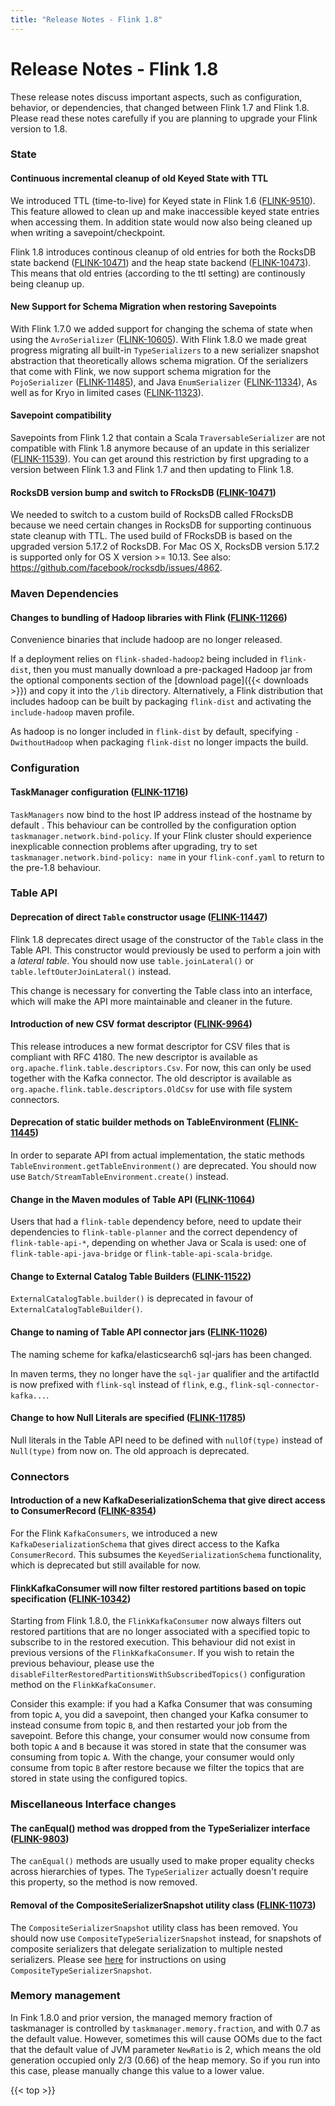 ```yaml
---
title: "Release Notes - Flink 1.8"
---
```

<!--
Licensed to the Apache Software Foundation (ASF) under one
or more contributor license agreements.  See the NOTICE file
distributed with this work for additional information
regarding copyright ownership.  The ASF licenses this file
to you under the Apache License, Version 2.0 (the
"License"); you may not use this file except in compliance
with the License.  You may obtain a copy of the License at

  http://www.apache.org/licenses/LICENSE-2.0

Unless required by applicable law or agreed to in writing,
software distributed under the License is distributed on an
"AS IS" BASIS, WITHOUT WARRANTIES OR CONDITIONS OF ANY
KIND, either express or implied.  See the License for the
specific language governing permissions and limitations
under the License.
-->

# Release Notes - Flink 1.8


These release notes discuss important aspects, such as configuration, behavior,
or dependencies, that changed between Flink 1.7 and Flink 1.8. Please read
these notes carefully if you are planning to upgrade your Flink version to 1.8.



### State

#### Continuous incremental cleanup of old Keyed State with TTL

We introduced TTL (time-to-live) for Keyed state in Flink 1.6
([FLINK-9510](https://issues.apache.org/jira/browse/FLINK-9510)).  This feature
allowed to clean up and make inaccessible keyed state entries when accessing
them. In addition state would now also being cleaned up when writing a
savepoint/checkpoint.

Flink 1.8 introduces continous cleanup of old entries for both the RocksDB
state backend
([FLINK-10471](https://issues.apache.org/jira/browse/FLINK-10471)) and the heap
state backend
([FLINK-10473](https://issues.apache.org/jira/browse/FLINK-10473)). This means
that old entries (according to the ttl setting) are continously being cleanup
up.

#### New Support for Schema Migration when restoring Savepoints

With Flink 1.7.0 we added support for changing the schema of state when using
the `AvroSerializer`
([FLINK-10605](https://issues.apache.org/jira/browse/FLINK-10605)). With Flink
1.8.0 we made great progress migrating all built-in `TypeSerializers` to a new
serializer snapshot abstraction that theoretically allows schema migration. Of
the serializers that come with Flink, we now support schema migration for the
`PojoSerializer`
([FLINK-11485](https://issues.apache.org/jira/browse/FLINK-11485)), and Java
`EnumSerializer`
([FLINK-11334](https://issues.apache.org/jira/browse/FLINK-11334)), As well as
for Kryo in limited cases
([FLINK-11323](https://issues.apache.org/jira/browse/FLINK-11323)).

#### Savepoint compatibility

Savepoints from Flink 1.2 that contain a Scala `TraversableSerializer`
are not compatible with Flink 1.8 anymore because of an update in this
serializer
([FLINK-11539](https://issues.apache.org/jira/browse/FLINK-11539)). You
can get around this restriction by first upgrading to a version
between Flink 1.3 and Flink 1.7 and then updating to Flink 1.8.

#### RocksDB version bump and switch to FRocksDB ([FLINK-10471](https://issues.apache.org/jira/browse/FLINK-10471))

We needed to switch to a custom build of RocksDB called FRocksDB because we
need certain changes in RocksDB for supporting continuous state cleanup with
TTL. The used build of FRocksDB is based on the upgraded version 5.17.2 of
RocksDB. For Mac OS X, RocksDB version 5.17.2 is supported only for OS X
version >= 10.13. See also: https://github.com/facebook/rocksdb/issues/4862.

### Maven Dependencies

#### Changes to bundling of Hadoop libraries with Flink ([FLINK-11266](https://issues.apache.org/jira/browse/FLINK-11266))

Convenience binaries that include hadoop are no longer released.

If a deployment relies on `flink-shaded-hadoop2` being included in
`flink-dist`, then you must manually download a pre-packaged Hadoop
jar from the optional components section of the [download
page]({{< downloads >}}) and copy it into the
`/lib` directory.  Alternatively, a Flink distribution that includes
hadoop can be built by packaging `flink-dist` and activating the
`include-hadoop` maven profile.

As hadoop is no longer included in `flink-dist` by default, specifying
`-DwithoutHadoop` when packaging `flink-dist` no longer impacts the build.

### Configuration

#### TaskManager configuration ([FLINK-11716](https://issues.apache.org/jira/browse/FLINK-11716))

`TaskManagers` now bind to the host IP address instead of the hostname
by default . This behaviour can be controlled by the configuration
option `taskmanager.network.bind-policy`. If your Flink cluster should
experience inexplicable connection problems after upgrading, try to
set `taskmanager.network.bind-policy: name` in your `flink-conf.yaml`
to return to the pre-1.8 behaviour.

### Table API

#### Deprecation of direct `Table` constructor usage ([FLINK-11447](https://issues.apache.org/jira/browse/FLINK-11447))

Flink 1.8 deprecates direct usage of the constructor of the `Table` class in
the Table API. This constructor would previously be used to perform a join with
a _lateral table_. You should now use `table.joinLateral()` or
`table.leftOuterJoinLateral()` instead.

This change is necessary for converting the Table class into an interface,
which will make the API more maintainable and cleaner in the future.

#### Introduction of new CSV format descriptor ([FLINK-9964](https://issues.apache.org/jira/browse/FLINK-9964))

This release introduces a new format descriptor for CSV files that is compliant
with RFC 4180. The new descriptor is available as
`org.apache.flink.table.descriptors.Csv`. For now, this can only be used
together with the Kafka connector. The old descriptor is available as
`org.apache.flink.table.descriptors.OldCsv` for use with file system
connectors.

#### Deprecation of static builder methods on TableEnvironment ([FLINK-11445](https://issues.apache.org/jira/browse/FLINK-11445))

In order to separate API from actual implementation, the static methods
`TableEnvironment.getTableEnvironment()` are deprecated. You should now use
`Batch/StreamTableEnvironment.create()` instead.

#### Change in the Maven modules of Table API ([FLINK-11064](https://issues.apache.org/jira/browse/FLINK-11064))

Users that had a `flink-table` dependency before, need to update their
dependencies to `flink-table-planner` and the correct dependency of
`flink-table-api-*`, depending on whether Java or Scala is used: one of
`flink-table-api-java-bridge` or `flink-table-api-scala-bridge`.

#### Change to External Catalog Table Builders ([FLINK-11522](https://issues.apache.org/jira/browse/FLINK-11522))

`ExternalCatalogTable.builder()` is deprecated in favour of
`ExternalCatalogTableBuilder()`.

#### Change to naming of Table API connector jars ([FLINK-11026](https://issues.apache.org/jira/browse/FLINK-11026))

The naming scheme for kafka/elasticsearch6 sql-jars has been changed.

In maven terms, they no longer have the `sql-jar` qualifier and the artifactId
is now prefixed with `flink-sql` instead of `flink`, e.g.,
`flink-sql-connector-kafka...`.

#### Change to how Null Literals are specified ([FLINK-11785](https://issues.apache.org/jira/browse/FLINK-11785))

Null literals in the Table API need to be defined with `nullOf(type)` instead
of `Null(type)` from now on. The old approach is deprecated.

### Connectors

#### Introduction of a new KafkaDeserializationSchema that give direct access to ConsumerRecord ([FLINK-8354](https://issues.apache.org/jira/browse/FLINK-8354))

For the Flink `KafkaConsumers`, we introduced a new `KafkaDeserializationSchema`
that gives direct access to the Kafka `ConsumerRecord`. This subsumes the
`KeyedSerializationSchema` functionality, which is deprecated but still available
for now.

#### FlinkKafkaConsumer will now filter restored partitions based on topic specification ([FLINK-10342](https://issues.apache.org/jira/browse/FLINK-10342))

Starting from Flink 1.8.0, the `FlinkKafkaConsumer` now always filters out
restored partitions that are no longer associated with a specified topic to
subscribe to in the restored execution. This behaviour did not exist in
previous versions of the `FlinkKafkaConsumer`. If you wish to retain the
previous behaviour, please use the
`disableFilterRestoredPartitionsWithSubscribedTopics()` configuration method on
the `FlinkKafkaConsumer`.

Consider this example: if you had a Kafka Consumer that was consuming
from topic `A`, you did a savepoint, then changed your Kafka consumer
to instead consume from topic `B`, and then restarted your job from
the savepoint. Before this change, your consumer would now consume
from both topic `A` and `B` because it was stored in state that the
consumer was consuming from topic `A`. With the change, your consumer
would only consume from topic `B` after restore because we filter the
topics that are stored in state using the configured topics.

### Miscellaneous Interface changes

#### The canEqual() method was dropped from the TypeSerializer interface ([FLINK-9803](https://issues.apache.org/jira/browse/FLINK-9803))

The `canEqual()` methods are usually used to make proper equality checks across
hierarchies of types. The `TypeSerializer` actually doesn't require this
property, so the method is now removed.

#### Removal of the CompositeSerializerSnapshot utility class ([FLINK-11073](https://issues.apache.org/jira/browse/FLINK-11073))

The `CompositeSerializerSnapshot` utility class has been removed. You should
now use `CompositeTypeSerializerSnapshot` instead, for snapshots of composite
serializers that delegate serialization to multiple nested serializers. Please
see
[here](http://nightlies.apache.org/flink/flink-docs-release-1.8/dev/stream/state/custom_serialization.html#implementing-a-compositetypeserializersnapshot)
for instructions on using `CompositeTypeSerializerSnapshot`.

### Memory management

In Fink 1.8.0 and prior version, the managed memory fraction of taskmanager is controlled by `taskmanager.memory.fraction`,
and with 0.7 as the default value. However, sometimes this will cause OOMs due to the fact that the default value of JVM
parameter `NewRatio` is 2, which means the old generation occupied only 2/3 (0.66) of the heap memory. So if you run into
this case, please manually change this value to a lower value.

{{< top >}}
